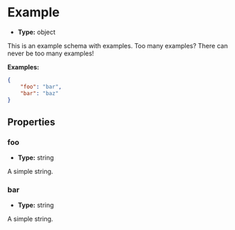 


  
# Example

  
*  **Type:** object
  
This is an example schema with examples. Too many examples? There can never be too many examples!
  
**Examples:**
```json
{
    "foo": "bar",
    "bar": "baz"
}
```




## Properties


###  foo  
*  **Type:** string
  
 A simple string.

###  bar  
*  **Type:** string
  
 A simple string.



